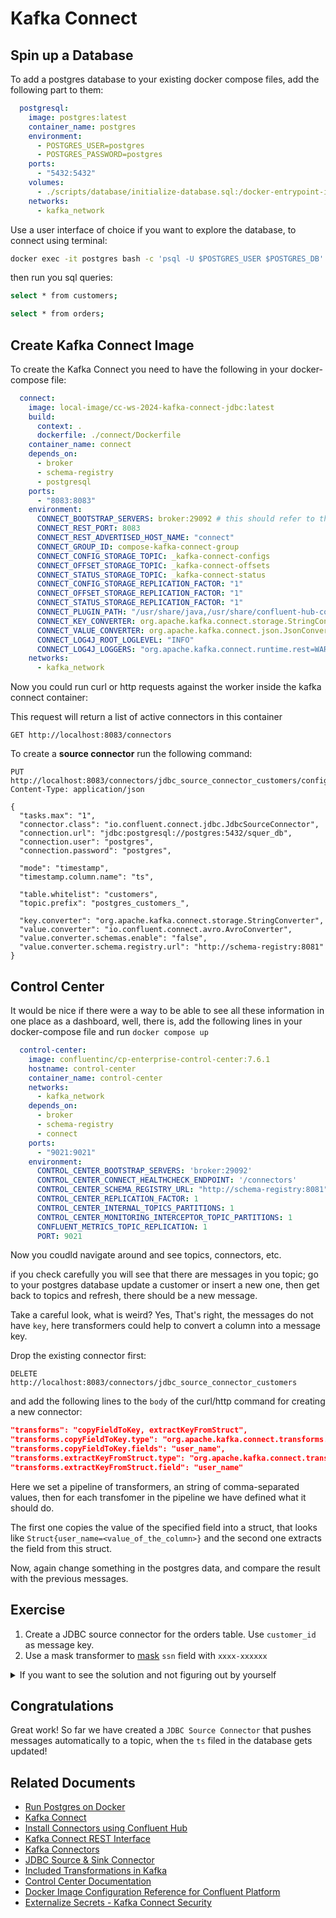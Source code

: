 # Kafka Connect 

## Spin up a Database

To add a postgres database to your existing docker compose files, add the following part to them:

```yaml
  postgresql:
    image: postgres:latest
    container_name: postgres
    environment:
      - POSTGRES_USER=postgres
      - POSTGRES_PASSWORD=postgres
    ports:
      - "5432:5432"
    volumes:
      - ./scripts/database/initialize-database.sql:/docker-entrypoint-initdb.d/initialize-database.sql
    networks:
      - kafka_network
```

Use a user interface of choice if you want to explore the database, to connect using terminal: 

```bash
docker exec -it postgres bash -c 'psql -U $POSTGRES_USER $POSTGRES_DB'
```

then run you sql queries: 

```bash
select * from customers;
```

```bash
select * from orders;
```

## Create Kafka Connect Image

To create the Kafka Connect you need to have the following in your docker-compose file:

```yaml
  connect:
    image: local-image/cc-ws-2024-kafka-connect-jdbc:latest
    build:
      context: .
      dockerfile: ./connect/Dockerfile
    container_name: connect
    depends_on:
      - broker
      - schema-registry
      - postgresql
    ports:
      - "8083:8083"
    environment:
      CONNECT_BOOTSTRAP_SERVERS: broker:29092 # this should refer to the advertised listeners on the broker
      CONNECT_REST_PORT: 8083
      CONNECT_REST_ADVERTISED_HOST_NAME: "connect"
      CONNECT_GROUP_ID: compose-kafka-connect-group
      CONNECT_CONFIG_STORAGE_TOPIC: _kafka-connect-configs
      CONNECT_OFFSET_STORAGE_TOPIC: _kafka-connect-offsets
      CONNECT_STATUS_STORAGE_TOPIC: _kafka-connect-status
      CONNECT_CONFIG_STORAGE_REPLICATION_FACTOR: "1"
      CONNECT_OFFSET_STORAGE_REPLICATION_FACTOR: "1"
      CONNECT_STATUS_STORAGE_REPLICATION_FACTOR: "1"
      CONNECT_PLUGIN_PATH: "/usr/share/java,/usr/share/confluent-hub-components"
      CONNECT_KEY_CONVERTER: org.apache.kafka.connect.storage.StringConverter
      CONNECT_VALUE_CONVERTER: org.apache.kafka.connect.json.JsonConverter
      CONNECT_LOG4J_ROOT_LOGLEVEL: "INFO"
      CONNECT_LOG4J_LOGGERS: "org.apache.kafka.connect.runtime.rest=WARN,org.reflections=ERROR"
    networks:
      - kafka_network
```

Now you could run curl or http requests against the worker inside the kafka connect container:

This request will return a list of active connectors in this container

```http request
GET http://localhost:8083/connectors
```

To create a **source connector** run the following command: 

```http request
PUT http://localhost:8083/connectors/jdbc_source_connector_customers/config
Content-Type: application/json

{
  "tasks.max": "1",
  "connector.class": "io.confluent.connect.jdbc.JdbcSourceConnector",
  "connection.url": "jdbc:postgresql://postgres:5432/squer_db",
  "connection.user": "postgres",
  "connection.password": "postgres",
  
  "mode": "timestamp",
  "timestamp.column.name": "ts",
  
  "table.whitelist": "customers", 
  "topic.prefix": "postgres_customers_",

  "key.converter": "org.apache.kafka.connect.storage.StringConverter",
  "value.converter": "io.confluent.connect.avro.AvroConverter",
  "value.converter.schemas.enable": "false",
  "value.converter.schema.registry.url": "http://schema-registry:8081"
}

```

## Control Center

It would be nice if there were a way to be able to see all these information in one place as a dashboard, well, there is,
add the following lines in your docker-compose file and run `docker compose up`

```yaml
  control-center:
    image: confluentinc/cp-enterprise-control-center:7.6.1
    hostname: control-center
    container_name: control-center
    networks:
      - kafka_network
    depends_on:
      - broker
      - schema-registry
      - connect
    ports:
      - "9021:9021"
    environment:
      CONTROL_CENTER_BOOTSTRAP_SERVERS: 'broker:29092'
      CONTROL_CENTER_CONNECT_HEALTHCHECK_ENDPOINT: '/connectors'
      CONTROL_CENTER_SCHEMA_REGISTRY_URL: "http://schema-registry:8081"
      CONTROL_CENTER_REPLICATION_FACTOR: 1
      CONTROL_CENTER_INTERNAL_TOPICS_PARTITIONS: 1
      CONTROL_CENTER_MONITORING_INTERCEPTOR_TOPIC_PARTITIONS: 1
      CONFLUENT_METRICS_TOPIC_REPLICATION: 1
      PORT: 9021
```

Now you coudld navigate around and see topics, connectors, etc.

if you check carefully you will see that there are messages in you topic;
go to your postgres database update a customer or insert a new one, then get back to topics and refresh, 
there should be a new message.

Take a careful look, what is weird? Yes, That's right, the messages do not have `key`, here transformers could help to
convert a column into a message key.

Drop the existing connector first:

```http request
DELETE http://localhost:8083/connectors/jdbc_source_connector_customers
```

and add the following lines to the `body` of the curl/http command for creating a new connector:

```json
"transforms": "copyFieldToKey, extractKeyFromStruct",
"transforms.copyFieldToKey.type": "org.apache.kafka.connect.transforms.ValueToKey",
"transforms.copyFieldToKey.fields": "user_name",
"transforms.extractKeyFromStruct.type": "org.apache.kafka.connect.transforms.ExtractField$Key",
"transforms.extractKeyFromStruct.field": "user_name"
```

Here we set a pipeline of transformers, an string of comma-separated values, then for each transfomer in the pipeline 
we have defined what it should do.

The first one copies the value of the specified field into a  struct, that looks like 
`Struct{user_name=<value_of_the_column>}` and the second one extracts the field from this struct.

Now, again change something in the postgres data, and compare the result with the previous messages.

## Exercise

1. Create a JDBC source connector for the orders table. Use `customer_id` as message key.
2. Use a mask transformer to [mask](https://kafka.apache.org/documentation.html#org.apache.kafka.connect.transforms.MaskField)
`ssn` field with `xxxx-xxxxxx`

<details>

<summary>If you want to see the solution and not figuring out by yourself</summary>

You could change the `transforms` pipeline, and add settings for the new `maskSsn` transformer:  

```json
"transforms": "copyFieldToKey, extractKeyFromStruct, maskSsn",

"transforms.maskSsn.type": "org.apache.kafka.connect.transforms.MaskField$Value",
"transforms.maskSsn.fields": "ssn",
"transforms.maskSsn.replacement": "xxxx-xxxxxx"
```
</details>

## Congratulations

Great work! So far we have created a `JDBC Source Connector` that pushes messages automatically to a topic,
when the `ts` filed in the database gets updated! 

## Related Documents

* [Run Postgres on Docker](https://hub.docker.com/_/postgres)
* [Kafka Connect](https://docs.confluent.io/platform/current/connect/index.html)
* [Install Connectors using Confluent Hub](https://docs.confluent.io/platform/current/connect/install.html)
* [Kafka Connect REST Interface](https://docs.confluent.io/platform/current/connect/references/restapi.html)
* [Kafka Connectors](https://docs.confluent.io/platform/current/connect/kafka_connectors.html)
* [JDBC Source & Sink Connector](https://docs.confluent.io/kafka-connectors/jdbc/current/source-connector/overview.html)
* [Included Transformations in Kafka](https://kafka.apache.org/documentation.html#connect_included_transformation)
* [Control Center Documentation](https://docs.confluent.io/platform/current/platform-quickstart.html)
* [Docker Image Configuration Reference for Confluent Platform](https://docs.confluent.io/platform/current/installation/docker/config-reference.html#required-ak-configurations-for-kraft-mode)
* [Externalize Secrets - Kafka Connect Security](https://docs.confluent.io/platform/current/connect/security.html#externalize-secrets)
